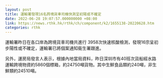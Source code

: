 ```yaml
---
layout: post
title: 運輸署發現16名跨境貨車司機快測呈初陽或不確定
date: 2022-06-28 19:07:57.000000000 +08:00
link: https://news.rthk.hk/rthk/ch/component/k2/1655138-20220628.htm
categories: rthk
---
```


運輸署昨日在各口岸為跨境貨車司機共進行 3958次快速核酸檢測，發現16宗呈初步陽性或不確定，運輸署已將個案通知衞生署跟進。
 
另外，運房局發言人表示，根據內地當局資料，昨日深圳市有40班次貨船經水路運輸跨境物資約5860個標箱，約24750噸貨物。其中生鮮食品類約240噸，非生鮮類約24510噸。
